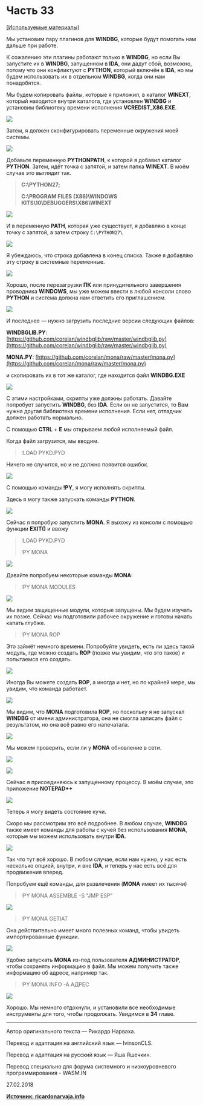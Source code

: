 # Часть 33

[\[Используемые материалы\]](.gitbook/assets/files/33.zip)

Мы установим пару плагинов для **WINDBG**, которые будут помогать нам дальше при работе.

К сожалению эти плагины работают только в **WINDBG**, но если Вы запустите их в **WINDBG**, запущенном в **IDA**, они дадут сбой, возможно, потому что они конфликтуют с **PYTHON**, который включён в **IDA**, но мы будем использовать их в отдельном **WINDBG**, когда они нам понадобятся.

Мы будем копировать файлы, которые я приложил, в каталог **WINEXT**, который находится внутри каталога, где установлен **WINDBG** и установим библиотеку времени исполнения **VCREDIST\_X86.EXE**.

![](.gitbook/assets/33/01.png)

Затем, я должен сконфигурировать переменные окружения моей системы.

![](.gitbook/assets/33/02.png)

Добавьте переменную **PYTHONPATH**, к которой я добавил каталог **PYTHON**. Затем, идёт точка с запятой, и затем папка **WINEXT**. В моём случае это выглядит так.

> **C:\PYTHON27;**
>
> **C:\PROGRAM FILES \(X86\)\WINDOWS KITS\10\DEBUGGERS\X86\WINEXT**

![](.gitbook/assets/33/03.png)

И в переменную **PATH**, которая уже существует, я добавляю в конце точку с запятой, а затем строку `C:\PYTHON27\`

![](.gitbook/assets/33/04.png)

Я убеждаюсь, что строка добавлена в конец списка. Также я добавляю эту строку в системные переменные.

![](.gitbook/assets/33/05.png)

Хорошо, после перезагрузки **ПК** или принудительного завершения проводника **WINDOWS**, мы уже можем ввести в любой консоли слово **PYTHON** и система должна нам ответить его приглашением.

![](.gitbook/assets/33/06.png)

И последнее — нужно загрузить последние версии следующих файлов:

**WINDBGLIB.PY**: [https://github.com/corelan/windbglib/raw/master/windbglib.py](https://github.com/corelan/windbglib/raw/master/windbglib.py)

**MONA.PY**: [https://github.com/corelan/mona/raw/master/mona.py](https://github.com/corelan/mona/raw/master/mona.py)

и скопировать их в тот же каталог, где находится файл **WINDBG.EXE**

![](.gitbook/assets/33/07.png)

С этими настройками, скрипты уже должны работать. Давайте попробует запустить **WINDBG**, без **IDA**. Если он не запустится, то Вам нужна другая библиотека времени исполнения. Если нет, отладчик должен работать нормально.

С помощью **CTRL** + **E** мы открываем любой исполняемый файл.

Когда файл загрузится, мы вводим.

> !LOAD PYKD.PYD

Ничего не случится, но и не должно появится ошибок.

![](.gitbook/assets/33/08.png)

С помощью команды **!PY**, я могу исполнять скрипты.

Здесь я могу также запускать команды **PYTHON**.

![](.gitbook/assets/33/09.png)

Сейчас я попробую запустить **MONA**. Я выхожу из консоли с помощью функции **EXIT\(\)** и ввожу

> !LOAD PYKD.PYD
>
> !PY MONA

![](.gitbook/assets/33/10.png)

Давайте попробуем некоторые команды **MONA**:

> !PY MONA MODULES

![](.gitbook/assets/33/11.png)

Мы видим защищенные модули, которые запущены. Мы будем изучать их позже. Сейчас мы подготовили рабочее окружение и готовы начать капать глубже.

> !PY MONA ROP

Это займёт немного времени. Попробуйте увидеть, есть ли здесь такой модуль, где можно создать **ROP** \(позже мы увидим, что это такое\) и попытаемся его создать.

![](.gitbook/assets/33/12.png)

Иногда Вы можете создать **ROP**, а иногда и нет, но по крайней мере, мы увидим, что команда работает.

![](.gitbook/assets/33/13.png)

Мы видим, что **MONA** подготовила **ROP**, но поскольку я не запускал **WINDBG** от имени администратора, она не смогла записать файл с результатом, но она всё равно его напечатала.

![](.gitbook/assets/33/14.png)

Мы можем проверить, если ли у **MONA** обновление в сети.

![](.gitbook/assets/33/15.png)

![](.gitbook/assets/33/16.png)

Сейчас я присоединяюсь к запущенному процессу. В моём случае, это приложение **NOTEPAD++**

![](.gitbook/assets/33/17.png)

Теперь я могу видеть состояние кучи.

Скоро мы рассмотрим это всё подробнее. В любом случае, **WINDBG** также имеет команды для работы с кучей без использования **MONA**, которые мы можем использовать внутри **IDA**.

![](.gitbook/assets/33/18.png)

Так что тут всё хорошо. В любом случае, если нам нужно, у нас есть несколько опцией, внутри, и вне **IDA**, и теперь у нас есть всё для продвижения вперед.

Попробуем ещё команды, для развлечения \(**MONA** имеет их тысячи\)

> !PY MONA ASSEMBLE -S "JMP ESP"

![](.gitbook/assets/33/19.png)

> !PY MONA GETIAT

Она действительно имеет много полезных команд, чтобы увидеть импортированные функции.

![](.gitbook/assets/33/20.png)

Удобно запускать **MONA** из-под пользователя **АДМИНИСТРАТОР**, чтобы сохранять информацию в файл. Мы можем получить также информацию об адресе, например так.

> !PY MONA INFO -A АДРЕС

![](.gitbook/assets/33/21.png)

Хорошо. Мы немного отдохнули, и установили все необходимые инструменты для того, чтобы продолжать. Увидимся в **34** главе.

* * *

Автор оригинального текста — Рикардо Нарваха.

Перевод и адаптация на английский  язык — IvinsonCLS.

Перевод и адаптация на русский язык — Яша Яшечкин.

Перевод специально для форума системного и низкоуровневого программирования - WASM.IN

27.02.2018

[**Источник: ricardonarvaja.info**](http://ricardonarvaja.info/WEB/IDA%20DESDE%20CERO/CURSO%20DE%20IDA%20TUTES/33-INTRODUCCION%20AL%20REVERSING%20CON%20IDA%20PRO%20DESDE%20CERO.docx)
